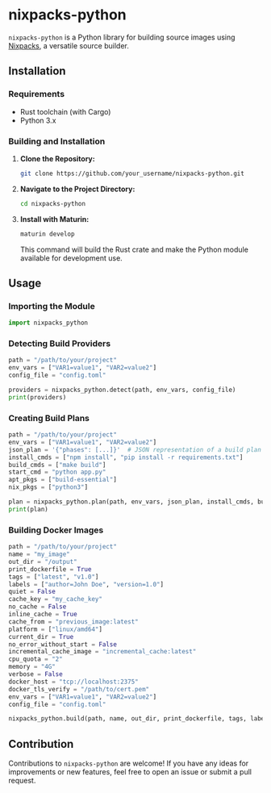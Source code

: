 # nixpacks-python

`nixpacks-python` is a Python library for building source images using [Nixpacks](https://github.com/railwayapp/nixpacks), a versatile source builder. 

## Installation

### Requirements

- Rust toolchain (with Cargo)
- Python 3.x

### Building and Installation

1. **Clone the Repository:**

    ```bash
    git clone https://github.com/your_username/nixpacks-python.git
    ```

2. **Navigate to the Project Directory:**

    ```bash
    cd nixpacks-python
    ```

3. **Install with Maturin:**

    ```bash
    maturin develop
    ```

    This command will build the Rust crate and make the Python module available for development use.

## Usage

### Importing the Module

```python
import nixpacks_python
```

### Detecting Build Providers

```python
path = "/path/to/your/project"
env_vars = ["VAR1=value1", "VAR2=value2"]
config_file = "config.toml"

providers = nixpacks_python.detect(path, env_vars, config_file)
print(providers)
```

### Creating Build Plans

```python
path = "/path/to/your/project"
env_vars = ["VAR1=value1", "VAR2=value2"]
json_plan = '{"phases": [...]}'  # JSON representation of a build plan
install_cmds = ["npm install", "pip install -r requirements.txt"]
build_cmds = ["make build"]
start_cmd = "python app.py"
apt_pkgs = ["build-essential"]
nix_pkgs = ["python3"]

plan = nixpacks_python.plan(path, env_vars, json_plan, install_cmds, build_cmds, start_cmd, apt_pkgs, nix_pkgs)
print(plan)
```

### Building Docker Images

```python
path = "/path/to/your/project"
name = "my_image"
out_dir = "/output"
print_dockerfile = True
tags = ["latest", "v1.0"]
labels = ["author=John Doe", "version=1.0"]
quiet = False
cache_key = "my_cache_key"
no_cache = False
inline_cache = True
cache_from = "previous_image:latest"
platform = ["linux/amd64"]
current_dir = True
no_error_without_start = False
incremental_cache_image = "incremental_cache:latest"
cpu_quota = "2"
memory = "4G"
verbose = False
docker_host = "tcp://localhost:2375"
docker_tls_verify = "/path/to/cert.pem"
env_vars = ["VAR1=value1", "VAR2=value2"]
config_file = "config.toml"

nixpacks_python.build(path, name, out_dir, print_dockerfile, tags, labels, quiet, cache_key, no_cache, inline_cache, cache_from, platform, current_dir, no_error_without_start, incremental_cache_image, cpu_quota, memory, verbose, docker_host, docker_tls_verify, env_vars, config_file)
```

## Contribution

Contributions to `nixpacks-python` are welcome! If you have any ideas for improvements or new features, feel free to open an issue or submit a pull request.
